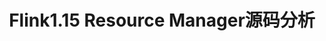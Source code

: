 ---
title: Flink1.15 Resource Manager源码分析
tagline: ""
category : Flink1.15
layout: post
tags : [flink, realtime]
---